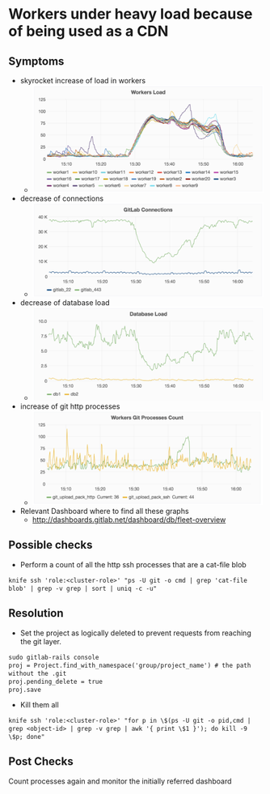 # Workers under heavy load because of being used as a CDN

## Symptoms

* skyrocket increase of load in workers
  * ![Sample High Load on Workers](img/workers-high-load.png)
* decrease of connections
  * ![Sample of low HTTP connections](img/low-connections.png)
* decrease of database load
  * ![Sample of low database load](img/low-database-load.png)
* increase of git http processes
  * ![Sample of high count of git http processes](img/high-http-git-processes.png)
* Relevant Dashboard where to find all these graphs
  * <http://dashboards.gitlab.net/dashboard/db/fleet-overview>

## Possible checks

* Perform a count of all the http ssh processes that are a cat-file blob

```
knife ssh 'role:<cluster-role>' "ps -U git -o cmd | grep 'cat-file blob' | grep -v grep | sort | uniq -c -u"
```

## Resolution

* Set the project as logically deleted to prevent requests from reaching the git layer.

```
sudo gitlab-rails console
proj = Project.find_with_namespace('group/project_name') # the path without the .git
proj.pending_delete = true
proj.save
```

* Kill them all

```
knife ssh 'role:<cluster-role>' "for p in \$(ps -U git -o pid,cmd | grep <object-id> | grep -v grep | awk '{ print \$1 }'); do kill -9 \$p; done"
```

## Post Checks

Count processes again and monitor the initially referred dashboard
